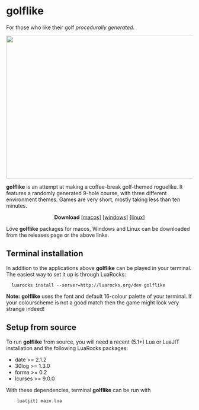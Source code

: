 # golflike
For those who like their golf *procedurally generated*.
<p align="center">
  <img width="693" height="385" src="https://i.imgur.com/bcsGrSo.png">
</p>

**golflike** is an attempt at making a coffee-break golf-themed roguelike. It
features a randomly generated 9-hole course, with three different environment
themes. Games are very short, mostly taking less than ten minutes.

<p align="center">
<b>Download</b>
<a href="https://github.com/nhartland/golflike/releases/download/v0.5b/golflike_0_5b_macos.zip">[macos]</a>
<a href="https://github.com/nhartland/golflike/releases/download/v0.5b/golflike_0_5b_win32.zip">[windows]</a>
<a href="https://github.com/nhartland/golflike/releases/download/v0.5b/golflike_0_5b.love">[linux]</a>
</p>

Löve **golflike** packages for macos, Windows and Linux can be downloaded from the releases page or the above links.

Terminal installation
---------------------

In addition to the applications above **golflike** can be played in your terminal. The easiest way to set it up is through LuaRocks:
```Shell
  luarocks install --server=http://luarocks.org/dev golflike
```
**Note:** **golflike** uses the font and default 16-colour palette of your terminal. If your colourscheme is not a good match then the game might look very strange indeed!

Setup from source
-----------------

To run **golflike** from source, you will need a recent (5.1+) Lua or LuaJIT installation and the following LuaRocks packages:

 - date >= 2.1.2
 - 30log >= 1.3.0
 - forma >= 0.2
 - lcurses >= 9.0.0

With these dependencies, terminal **golflike** can be run with
```Shell 
    lua(jit) main.lua
```

